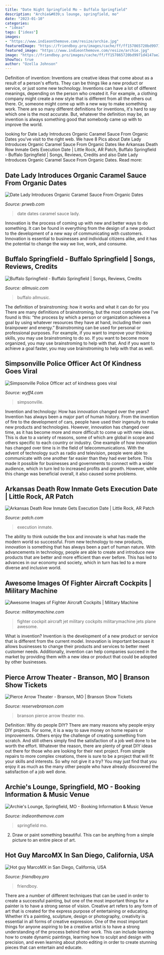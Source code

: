 ```yaml
---
title: "Date Night Springfield Mo ~ Buffalo Springfield"
description: "Archie&#039;s lounge, springfield, mo"
date: "2023-01-10"
categories:
- "ideas"
tags: ["ideas"]
images:
- "https://www.indieonthemove.com/resize/archie.jpg"
featuredImage: "https://friendboy.pro/images/cache/ff/ff157865720bd9971d4147ae2f270cb6.jpg"
featured_image: "https://www.indieonthemove.com/resize/archie.jpg"
image: "https://friendboy.pro/images/cache/ff/ff157865720bd9971d4147ae2f270cb6.jpg"
ShowToc: true
author: "Ozella Johnson"
---
```



Definition of invention:
Inventions are creative ideas that come about as a result of a person's efforts. They can be things like a new product or service, or just some new technology. Inventions can have a lot of different meanings, depending on the person who created it. For example, a clothing company might create a new style that is different from all the others out there. Or, someone might come up with a new way to make something work. There are so many different definitions for inventions, it's hard to say which one is the most accurate. But, whatever the definition may be, an invention is always something good that somebody came up with to improve the world.

	

		
looking for Date Lady Introduces Organic Caramel Sauce From Organic Dates you've visit to the right web. We have 8 Pics about Date Lady Introduces Organic Caramel Sauce From Organic Dates like Arkansas Death Row Inmate Gets Execution Date | Little Rock, AR Patch, Buffalo Springfield - Buffalo Springfield | Songs, Reviews, Credits and also Date Lady Introduces Organic Caramel Sauce From Organic Dates. Read more:
		
    
## Date Lady Introduces Organic Caramel Sauce From Organic Dates

<img loading=lazy src="http://ww1.prweb.com/prfiles/2013/01/28/10368654/DateLady_CaramelSauceEM.jpg" onerror="this.onerror=null;this.src='https://tse3.mm.bing.net/th?id=OIP.m6PMpBm4YgERYE-DLT2STwHaJq&amp;pid=15.1';" alt="Date Lady Introduces Organic Caramel Sauce From Organic Dates">

_Source: prweb.com_

>date dates caramel sauce lady. 

	

Innovation is the process of coming up with new and better ways to do something. It can be found in everything from the design of a new product to the development of a new way of communicating with customers. Innovation is essential to businesses and individual citizens alike, and it has the potential to change the way we live, work, and consume.

    
## Buffalo Springfield - Buffalo Springfield | Songs, Reviews, Credits

<img loading=lazy src="https://cps-static.rovicorp.com/3/JPG_500/MI0002/136/MI0002136583.jpg?partner=allrovi.com" onerror="this.onerror=null;this.src='https://tse2.mm.bing.net/th?id=OIP.b1iSj8XvAaQ8q1Drt2BbWwHaHa&amp;pid=15.1';" alt="Buffalo Springfield - Buffalo Springfield | Songs, Reviews, Credits">

_Source: allmusic.com_

>buffalo allmusic. 

	

The definition of brainstroming: how it works and what it can do for you
There are many definitions of brainstroming, but the most complete one I’ve found is this: “the process by which a person or organization achieves a goal by using whatever resources they have at hand, including their own brainpower and energy.” Brainstroming can be used for personal or professional purposes. For example, if you want to improve your thinking skills, you may use brainstroming to do so. If you want to become more organized, you may use brainstroming to help with that. And if you want to achieve a goal faster, you may use brainstroming to help with that as well.

    
## Simpsonville Police Officer Act Of Kindness Goes Viral

<img loading=lazy src="https://kubrick.htvapps.com/htv-prod-media.s3.amazonaws.com/images/corey-adams-1599611437.jpg?crop=1.00xw:0.848xh;0,0.0954xh&amp;resize=1200:*" onerror="this.onerror=null;this.src='https://tse4.mm.bing.net/th?id=OIP.Lpqh84xyLb81xQnlKWQBGwHaEL&amp;pid=15.1';" alt="Simpsonville Police Officer act of kindness goes viral">

_Source: wyff4.com_

>simpsonville. 

	

Invention and technology: How has innovation changed over the years?
Invention has always been a major part of human history. From the invention of fire to the development of cars, people have used their ingenuity to make new products and technologies. However, innovation has changed over time, as it has become more and more difficult to come up with new ideas. This is due to a variety of reasons, some of which are global in scope and others specific to each country or industry.
One example of how innovation has changed over time is in the field of telecommunications. With the advent of technology such as radio and television, people were able to communicate with one another far easier than they had ever before. This made it possible for businesses and governments to connect with a wider audience, which in turn led to increased profits and growth. However, while this change was beneficial overall, it also caused some problems.

    
## Arkansas Death Row Inmate Gets Execution Date | Little Rock, AR Patch

<img loading=lazy src="https://patch.com/img/cdn20/users/22941961/20170825/013407/styles/raw/public/processed_images/ap17237546900474-1503680969-3549.jpg" onerror="this.onerror=null;this.src='https://tse2.mm.bing.net/th?id=OIP.aCP61iTgwqoyeM0MNRAWrQHaHw&amp;pid=15.1';" alt="Arkansas Death Row Inmate Gets Execution Date | Little Rock, AR Patch">

_Source: patch.com_

>execution inmate. 

	

The ability to think outside the box and innovate is what has made the modern world so successful. From new technology to new products, innovation is something that has always been a part of human nature. With advancements in technology, people are able to create and introduce new products that are better and more efficient than ever before. This has led to advances in our economy and society, which in turn has led to a more diverse and inclusive world.

    
## Awesome Images Of Fighter Aircraft Cockpits | Military Machine

<img loading=lazy src="https://militarymachine.com/wp-content/uploads/2018/04/Fighter-Jet-Cockpit-A-130-cockpit.jpg" onerror="this.onerror=null;this.src='https://tse3.mm.bing.net/th?id=OIP.-mTXHc-NrWa1el7Dt1TZdAHaFJ&amp;pid=15.1';" alt="Awesome Images of Fighter Aircraft Cockpits | Military Machine">

_Source: militarymachine.com_

>fighter cockpit aircraft jet military cockpits militarymachine jets plane awesome. 

	

What is invention?
Invention is the development of a new product or service that is different from the current model. Innovation is important because it allows businesses to change their products and services to better meet customer needs. Additionally, invention can help companies succeed in the market by providing them with a new idea or product that could be adopted by other businesses.

    
## Pierce Arrow Theater - Branson, MO | Branson Show Tickets

<img loading=lazy src="http://static.reservedirect.com/media/reviews/4386/images/20160318_153221.jpg" onerror="this.onerror=null;this.src='https://tse3.mm.bing.net/th?id=OIP.nsJFIoSMaecXVile72WdbQHaNK&amp;pid=15.1';" alt="Pierce Arrow Theater - Branson, MO | Branson Show Tickets">

_Source: reservebranson.com_

>branson pierce arrow theater mo. 

	

Definition: Why do people DIY?
There are many reasons why people enjoy DIY projects. For some, it is a way to save money on home repairs or improvements. Others enjoy the challenge of creating something from scratch. And still others simply find the satisfaction of a job well done to be worth the effort.
Whatever the reason, there are plenty of great DIY ideas out there for those who are looking for their next project. From simple repairs to more complex creations, there is sure to be a project that will fit your skills and interests. So why not give it a try? You may just find that you enjoy it as much as the many other people who have already discovered the satisfaction of a job well done.

    
## Archie&#039;s Lounge, Springfield, MO - Booking Information &amp; Music Venue

<img loading=lazy src="https://www.indieonthemove.com/resize/archie.jpg" onerror="this.onerror=null;this.src='https://tse2.mm.bing.net/th?id=OIP.g2lzUEaku2IBlooR_FCDqQHaJ4&amp;pid=15.1';" alt="Archie&#039;s Lounge, Springfield, MO - Booking Information &amp; Music Venue">

_Source: indieonthemove.com_

>springfield mo. 

	

2. Draw or paint something beautiful. This can be anything from a simple picture to an entire piece of art.

    
## Hot Guy MarcoMX In San Diego, California, USA

<img loading=lazy src="https://friendboy.pro/images/cache/ff/ff157865720bd9971d4147ae2f270cb6.jpg" onerror="this.onerror=null;this.src='https://tse4.mm.bing.net/th?id=OIP.J7hEJcQyxlJytiQLmPMgQgHaJ4&amp;pid=15.1';" alt="Hot guy MarcoMX in San Diego, California, USA">

_Source: friendboy.pro_

>friendboy. 

	

There are a number of different techniques that can be used in order to create a successful painting, but one of the most important things for a painter is to have a strong sense of vision.
Creative art refers to any form of art that is created for the express purpose of entertaining or educating. Whether it’s a painting, sculpture, design or photography, creativity is essential in all forms of creative expression. One of the most important things for anyone aspiring to be a creative artist is to have a strong understanding of the process behind their work. This can include learning how to create dynamic paintings, learning how to sculpt and design with precision, and even learning about photo editing in order to create stunning pieces that can entertain and educate.

